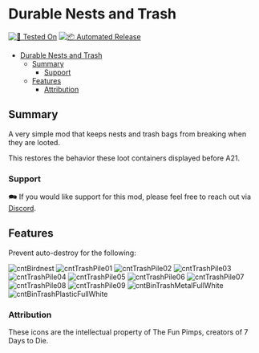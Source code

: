 # Durable Nests and Trash

[![🧪 Tested On](https://img.shields.io/badge/🧪%20Tested%20On-1.0%20b313-blue.svg)](https://7daystodie.com/) [![📦 Automated Release](https://github.com/jonathan-robertson/durable-nests-and-trash/actions/workflows/release.yml/badge.svg)](https://github.com/jonathan-robertson/durable-nests-and-trash/actions/workflows/release.yml)

- [Durable Nests and Trash](#durable-nests-and-trash)
  - [Summary](#summary)
    - [Support](#support)
  - [Features](#features)
    - [Attribution](#attribution)

## Summary

A very simple mod that keeps nests and trash bags from breaking when they are looted.

This restores the behavior these loot containers displayed before A21.

### Support

🗪 If you would like support for this mod, please feel free to reach out via [Discord](https://discord.gg/tRJHSB9Uk7).

## Features

Prevent auto-destroy for the following:

![cntBirdnest](https://raw.githubusercontent.com/jonathan-robertson/durable-nests-and-trash/media/cntBirdnest.png)
![cntTrashPile01](https://raw.githubusercontent.com/jonathan-robertson/durable-nests-and-trash/media/cntTrashPile01.png)
![cntTrashPile02](https://raw.githubusercontent.com/jonathan-robertson/durable-nests-and-trash/media/cntTrashPile02.png)
![cntTrashPile03](https://raw.githubusercontent.com/jonathan-robertson/durable-nests-and-trash/media/cntTrashPile03.png)
![cntTrashPile04](https://raw.githubusercontent.com/jonathan-robertson/durable-nests-and-trash/media/cntTrashPile04.png)
![cntTrashPile05](https://raw.githubusercontent.com/jonathan-robertson/durable-nests-and-trash/media/cntTrashPile05.png)
![cntTrashPile06](https://raw.githubusercontent.com/jonathan-robertson/durable-nests-and-trash/media/cntTrashPile06.png)
![cntTrashPile07](https://raw.githubusercontent.com/jonathan-robertson/durable-nests-and-trash/media/cntTrashPile07.png)
![cntTrashPile08](https://raw.githubusercontent.com/jonathan-robertson/durable-nests-and-trash/media/cntTrashPile08.png)
![cntTrashPile09](https://raw.githubusercontent.com/jonathan-robertson/durable-nests-and-trash/media/cntTrashPile09.png)
![cntBinTrashMetalFullWhite](https://raw.githubusercontent.com/jonathan-robertson/durable-nests-and-trash/media/cntBinTrashMetalFullWhite.png)
![cntBinTrashPlasticFullWhite](https://raw.githubusercontent.com/jonathan-robertson/durable-nests-and-trash/media/cntBinTrashPlasticFullWhite.png)

### Attribution

These icons are the intellectual property of The Fun Pimps, creators of 7 Days to Die.
